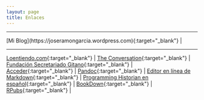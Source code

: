 ```yaml
---
layout: page
title: Enlaces
---
```


<hr size="5px" color="#268BD4" />
[Mi Blog](https://joseramongarcia.wordpress.com){:target="_blank"} |

<hr size="5px" color="#268BD4" />

[Loentiendo.com](https://loentiendo.com/){:target="_blank"}  |
[The Conversation](https://theconversation.com/es){:target="_blank"}  |
[Fundación Secretariado Gitano](https://www.gitanos.org/){:target="_blank"}  |
[Acceder](https://www.accederempresas.com/){:target="_blank"}  |
[Pandoc](https://pandoc.org){:target="_blank"}  |
[Editor en línea de Markdown](https://jbt.github.io/markdown-editor/){:target="_blank"}  |
[Programming Historian en español](https://programminghistorian.org/es/){:target="_blank"} |
[BookDown](https://bookdown.org){:target="_blank"} |
[RPubs](https://rpubs.com){:target="_blank"} |